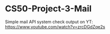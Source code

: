 # CS50-Project-3-Mail

Simple mail API system
check output on YT:
https://www.youtube.com/watch?v=zrcDGdZqe2s
